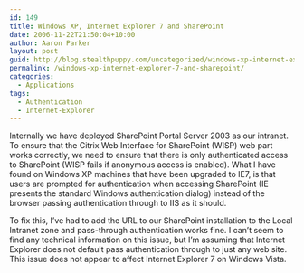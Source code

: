 ```yaml
---
id: 149
title: Windows XP, Internet Explorer 7 and SharePoint
date: 2006-11-22T21:50:04+10:00
author: Aaron Parker
layout: post
guid: http://blog.stealthpuppy.com/uncategorized/windows-xp-internet-explorer-7-and-sharepoint
permalink: /windows-xp-internet-explorer-7-and-sharepoint/
categories:
  - Applications
tags:
  - Authentication
  - Internet-Explorer
---
```

Internally we have deployed SharePoint Portal Server 2003 as our intranet. To ensure that the Citrix Web Interface for SharePoint (WISP) web part works correctly, we need to ensure that there is only authenticated access to SharePoint (WISP fails if anonymous access is enabled). What I have found on Windows XP machines that have been upgraded to IE7, is that users are prompted for authentication when accessing SharePoint (IE presents the standard Windows authentication dialog) instead of the browser passing authentication through to IIS as it should.

To fix this, I&#8217;ve had to add the URL to our SharePoint installation to the Local Intranet zone and pass-through authentication works fine. I can&#8217;t seem to find any technical information on this issue, but I&#8217;m assuming that Internet Explorer does not default pass authentication through to just any web site. This issue does not appear to affect Internet Explorer 7 on Windows Vista.